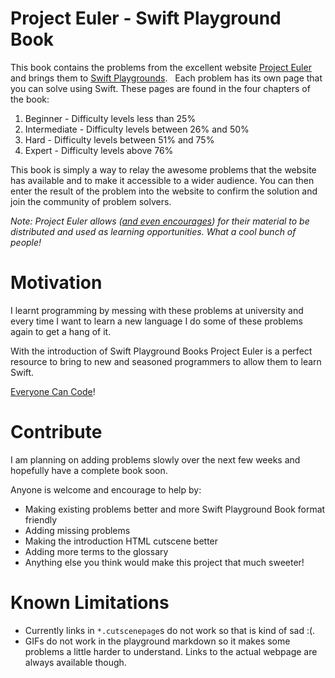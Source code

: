 # Project Euler - Swift Playground Book

This book contains the problems from the excellent website [Project Euler](https://projecteuler.net) and brings them to [Swift Playgrounds](http://www.apple.com/swift/playgrounds/).
 
Each problem has its own page that you can solve using Swift. These pages are found in the four chapters of the book:

  1. Beginner - Difficulty levels less than 25%
  2. Intermediate - Difficulty levels between 26% and 50%
  3. Hard - Difficulty levels between 51% and 75%
  4. Expert - Difficulty levels above 76% 

This book is simply a way to relay the awesome problems that the website has available and to make it accessible to a wider audience. You can then enter the result of the problem into the website to confirm the solution and join the community of problem solvers.

*Note: Project Euler allows ([and even encourages](https://projecteuler.net/copyright)) for their material to be distributed and used as learning opportunities. What a cool bunch of people!*

# Motivation

I learnt programming by messing with these problems at university and every time I want to learn a new language I do some of these problems again to get a hang of it.

With the introduction of Swift Playground Books Project Euler is a perfect resource to bring to new and seasoned programmers to allow them to learn Swift.

[Everyone Can Code](http://www.apple.com/education/everyone-can-code/)!

# Contribute

I am planning on adding problems slowly over the next few weeks and hopefully have a complete book soon.

Anyone is welcome and encourage to help by:
  - Making existing problems better and more Swift Playground Book format friendly
  - Adding missing problems
  - Making the introduction HTML cutscene better
  - Adding more terms to the glossary
  - Anything else you think would make this project that much sweeter!

# Known Limitations

  - Currently links in `*.cutscenepage`s do not work so that is kind of sad :(.
  - GIFs do not work in the playground markdown so it makes some problems a little harder to understand. Links to the actual webpage are always available though.
